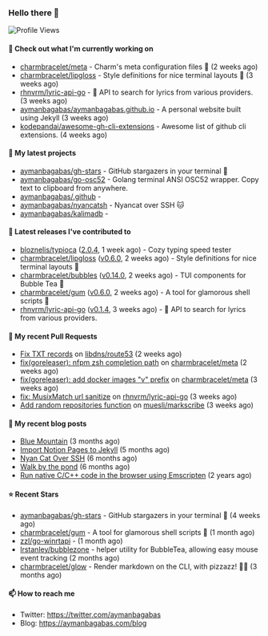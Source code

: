 ### Hello there 👋

![Profile Views](https://komarev.com/ghpvc/?username=aymanbagabas&label=PROFILE+VIEWS)

#### 👷 Check out what I'm currently working on

- [charmbracelet/meta](https://github.com/charmbracelet/meta) - Charm&#39;s meta configuration files 🫥 (2 weeks ago)
- [charmbracelet/lipgloss](https://github.com/charmbracelet/lipgloss) - Style definitions for nice terminal layouts 👄 (3 weeks ago)
- [rhnvrm/lyric-api-go](https://github.com/rhnvrm/lyric-api-go) - :musical_score: API to search for lyrics from various providers. (3 weeks ago)
- [aymanbagabas/aymanbagabas.github.io](https://github.com/aymanbagabas/aymanbagabas.github.io) - A personal website built using Jekyll (3 weeks ago)
- [kodepandai/awesome-gh-cli-extensions](https://github.com/kodepandai/awesome-gh-cli-extensions) - Awesome list of github cli extensions. (4 weeks ago)

#### 🌱 My latest projects

- [aymanbagabas/gh-stars](https://github.com/aymanbagabas/gh-stars) - GitHub stargazers in your terminal 🌟
- [aymanbagabas/go-osc52](https://github.com/aymanbagabas/go-osc52) - Golang terminal ANSI OSC52 wrapper. Copy text to clipboard from anywhere.
- [aymanbagabas/.github](https://github.com/aymanbagabas/.github) - 
- [aymanbagabas/nyancatsh](https://github.com/aymanbagabas/nyancatsh) - Nyancat over SSH 🐱
- [aymanbagabas/kalimadb](https://github.com/aymanbagabas/kalimadb) - 

#### 🔭 Latest releases I've contributed to

- [bloznelis/typioca](https://github.com/bloznelis/typioca) ([2.0.4](https://github.com/bloznelis/typioca/releases/tag/2.0.4), 1 week ago) - Cozy typing speed tester
- [charmbracelet/lipgloss](https://github.com/charmbracelet/lipgloss) ([v0.6.0](https://github.com/charmbracelet/lipgloss/releases/tag/v0.6.0), 2 weeks ago) - Style definitions for nice terminal layouts 👄
- [charmbracelet/bubbles](https://github.com/charmbracelet/bubbles) ([v0.14.0](https://github.com/charmbracelet/bubbles/releases/tag/v0.14.0), 2 weeks ago) - TUI components for Bubble Tea 🫧
- [charmbracelet/gum](https://github.com/charmbracelet/gum) ([v0.6.0](https://github.com/charmbracelet/gum/releases/tag/v0.6.0), 2 weeks ago) - A tool for glamorous shell scripts 🎀
- [rhnvrm/lyric-api-go](https://github.com/rhnvrm/lyric-api-go) ([v0.1.4](https://github.com/rhnvrm/lyric-api-go/releases/tag/v0.1.4), 3 weeks ago) - :musical_score: API to search for lyrics from various providers.

#### 🔨 My recent Pull Requests

- [Fix TXT records](https://github.com/libdns/route53/pull/18) on [libdns/route53](https://github.com/libdns/route53) (2 weeks ago)
- [fix(goreleaser): nfpm zsh completion path](https://github.com/charmbracelet/meta/pull/45) on [charmbracelet/meta](https://github.com/charmbracelet/meta) (2 weeks ago)
- [fix(goreleaser): add docker images &#34;v&#34; prefix](https://github.com/charmbracelet/meta/pull/44) on [charmbracelet/meta](https://github.com/charmbracelet/meta) (3 weeks ago)
- [fix: MusixMatch url sanitize](https://github.com/rhnvrm/lyric-api-go/pull/5) on [rhnvrm/lyric-api-go](https://github.com/rhnvrm/lyric-api-go) (3 weeks ago)
- [Add random repositories function](https://github.com/muesli/markscribe/pull/48) on [muesli/markscribe](https://github.com/muesli/markscribe) (3 weeks ago)

#### 📜 My recent blog posts

- [Blue Mountain](https://aymanbagabas.com/blog/2022/06/02/blue-mountain.html) (3 months ago)
- [Import Notion Pages to Jekyll](https://aymanbagabas.com/blog/2022/03/29/import-notion-pages-to-jekyll.html) (5 months ago)
- [Nyan Cat Over SSH](https://aymanbagabas.com/blog/2022/03/25/nyan-cat-over-ssh.html) (6 months ago)
- [Walk by the pond](https://aymanbagabas.com/blog/2022/03/10/walk-by-the-pond.html) (6 months ago)
- [Run native C/C&#43;&#43; code in the browser using Emscripten](https://aymanbagabas.com/blog/2020/11/18/run-native-c-c&#43;&#43;-code-in-the-browser-using-emscripten.html) (2 years ago)

#### ⭐ Recent Stars

- [aymanbagabas/gh-stars](https://github.com/aymanbagabas/gh-stars) - GitHub stargazers in your terminal 🌟 (4 weeks ago)
- [charmbracelet/gum](https://github.com/charmbracelet/gum) - A tool for glamorous shell scripts 🎀 (1 month ago)
- [zzl/go-winrtapi](https://github.com/zzl/go-winrtapi) -  (1 month ago)
- [lrstanley/bubblezone](https://github.com/lrstanley/bubblezone) - helper utility for BubbleTea, allowing easy mouse event tracking (2 months ago)
- [charmbracelet/glow](https://github.com/charmbracelet/glow) - Render markdown on the CLI, with pizzazz! 💅🏻 (3 months ago)

#### 📫 How to reach me

- Twitter: https://twitter.com/aymanbagabas
- Blog: https://aymanbagabas.com/blog
